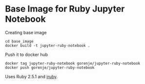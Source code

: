 # Base Image for Ruby Jupyter Notebook

Creating base image

    cd base_image
    docker build -t jupyter-ruby-notebook .

Push it to docker hub

    docker tag jupyter-ruby-notebook gorenje/jupyter-ruby-notebook
    docker push gorenje/jupyter-ruby-notebook

Uses Ruby 2.5.1 and [iruby]().
